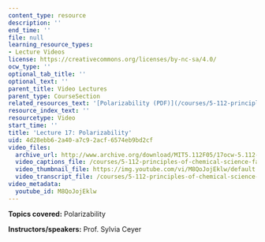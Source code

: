 ```yaml
---
content_type: resource
description: ''
end_time: ''
file: null
learning_resource_types:
- Lecture Videos
license: https://creativecommons.org/licenses/by-nc-sa/4.0/
ocw_type: ''
optional_tab_title: ''
optional_text: ''
parent_title: Video Lectures
parent_type: CourseSection
related_resources_text: '[Polarizability (PDF)](/courses/5-112-principles-of-chemical-science-fall-2005/resources/lecture17)'
resource_index_text: ''
resourcetype: Video
start_time: ''
title: 'Lecture 17: Polarizability'
uid: 4d28ebb6-2a40-a7c9-2acf-6574eb9bd2cf
video_files:
  archive_url: http://www.archive.org/download/MIT5.112F05/17ocw-5.112-21oct2005-220k.mp4
  video_captions_file: /courses/5-112-principles-of-chemical-science-fall-2005/0139366748685743ba699b3e7c48e2dc_M8QoJojEklw.vtt
  video_thumbnail_file: https://img.youtube.com/vi/M8QoJojEklw/default.jpg
  video_transcript_file: /courses/5-112-principles-of-chemical-science-fall-2005/60676c828e312f6f4bc45119c16d73a4_M8QoJojEklw.pdf
video_metadata:
  youtube_id: M8QoJojEklw
---
```


**Topics covered:** Polarizability

**Instructors/speakers:** Prof. Sylvia Ceyer

